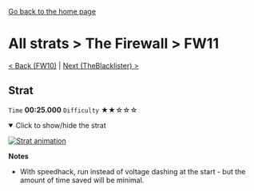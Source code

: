 [Go back to the home page](https://github.com/Doublevil/scbspeedrun)

# All strats > The Firewall > FW11

[< Back (FW10)](https://github.com/Doublevil/scbspeedrun/blob/main/levels/all_lvl/FW/FW10.md) | [Next (TheBlacklister) >](https://github.com/Doublevil/scbspeedrun/blob/main/levels/all_lvl/FW/TheBlacklister.md)

## Strat

`Time` **00:25.000** `Difficulty` ★★☆☆☆
<details open>
  <summary>Click to show/hide the strat</summary>

  [![Strat animation](https://github.com/Doublevil/scbspeedrun/blob/main/media/levels/FW/FW11_Strat.webp)](https://github.com/Doublevil/scbspeedrun/blob/main/media/levels/FW/FW11_Strat.mp4?raw=true)

  **Notes**
  - With speedhack, run instead of voltage dashing at the start - but the amount of time saved will be minimal.
</details>
